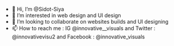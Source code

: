- 👋 Hi, I’m @Sidot-Siya
- 👀 I’m interested in web design and UI design 
- 💞️ I’m looking to collaborate on websites builds and UI designing 
- 📫 How to reach me : IG @innovative__visuals and Twitter : @innovativevisu2 and Facebook : @innovative_visuals 


<!---
Sidot-Siya/Sidot-Siya is a ✨ special ✨ repository because its `README.md` (this file) appears on your GitHub profile.
You can click the Preview link to take a look at your changes.
--->
